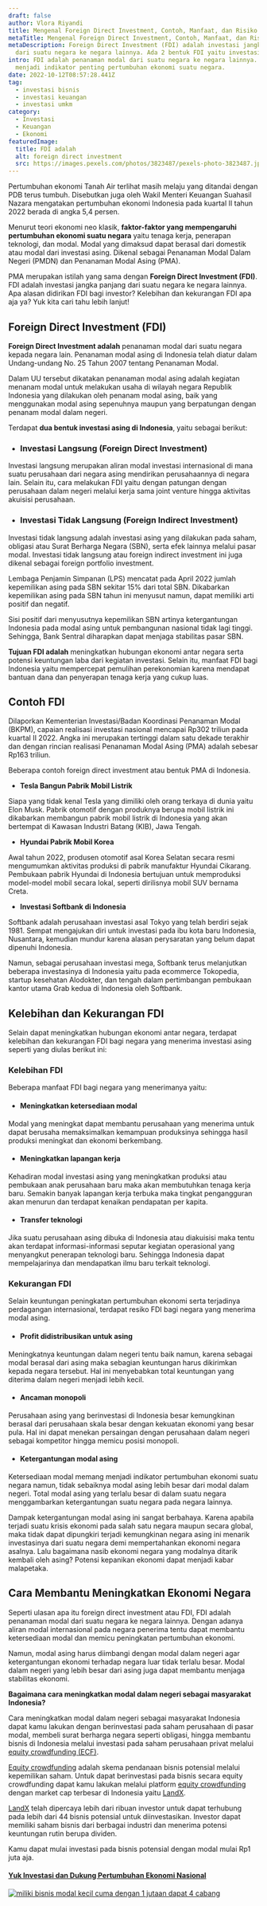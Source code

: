 ```yaml
---
draft: false
author: Vlora Riyandi
title: Mengenal Foreign Direct Investment, Contoh, Manfaat, dan Risiko FDI
metaTitle: Mengenal Foreign Direct Investment, Contoh, Manfaat, dan Risiko FDI
metaDescription: Foreign Direct Investment (FDI) adalah investasi jangka panjang
  dari suatu negara ke negara lainnya. Ada 2 bentuk FDI yaitu investasi langsung
intro: FDI adalah penanaman modal dari suatu negara ke negara lainnya. FDI
  menjadi indikator penting pertumbuhan ekonomi suatu negara.
date: 2022-10-12T08:57:28.441Z
tag:
  - investasi bisnis
  - investasi keuangan
  - investasi umkm
category:
  - Investasi
  - Keuangan
  - Ekonomi
featuredImage:
  title: FDI adalah
  alt: foreign direct investment
  src: https://images.pexels.com/photos/3823487/pexels-photo-3823487.jpeg?auto=compress&cs=tinysrgb&w=1260&h=750&dpr=2
---
```

Pertumbuhan ekonomi Tanah Air terlihat masih melaju yang ditandai dengan PDB terus tumbuh. Disebutkan juga oleh Wakil Menteri Keuangan Suahasil Nazara mengatakan pertumbuhan ekonomi Indonesia pada kuartal II tahun 2022 berada di angka 5,4 persen.

Menurut teori ekonomi neo klasik, **faktor-faktor yang mempengaruhi pertumbuhan ekonomi suatu negara** yaitu tenaga kerja, penerapan teknologi, dan modal. Modal yang dimaksud dapat berasal dari domestik atau modal dari investasi asing. Dikenal sebagai Penanaman Modal Dalam Negeri (PMDN) dan Penanaman Modal Asing (PMA).

PMA merupakan istilah yang sama dengan **Foreign Direct Investment (FDI)**. FDI adalah investasi jangka panjang dari suatu negara ke negara lainnya. Apa alasan didirikan FDI bagi investor? Kelebihan dan kekurangan FDI apa aja ya? Yuk kita cari tahu lebih lanjut!

## Foreign Direct Investment (FDI)

**Foreign Direct Investment adalah** penanaman modal dari suatu negara kepada negara lain. Penanaman modal asing di Indonesia telah diatur dalam Undang-undang No. 25 Tahun 2007 tentang Penanaman Modal.

Dalam UU tersebut dikatakan penanaman modal asing adalah kegiatan menanam modal untuk melakukan usaha di wilayah negara Republik Indonesia yang dilakukan oleh penanam modal asing, baik yang menggunakan modal asing sepenuhnya maupun yang berpatungan dengan penanam modal dalam negeri.

Terdapat **dua bentuk investasi asing di Indonesia**, yaitu sebagai berikut:

* ### Investasi Langsung (Foreign Direct Investment)

Investasi langsung merupakan aliran modal investasi internasional di mana suatu perusahaan dari negara asing mendirikan perusahaannya di negara lain. Selain itu, cara melakukan FDI yaitu dengan patungan dengan perusahaan dalam negeri melalui kerja sama joint venture hingga aktivitas akuisisi perusahaan.

* ### Investasi Tidak Langsung (Foreign Indirect Investment)

Investasi tidak langsung adalah investasi asing yang dilakukan pada saham, obligasi atau Surat Berharga Negara (SBN), serta efek lainnya melalui pasar modal. Investasi tidak langsung atau foreign indirect investment ini juga dikenal sebagai foreign portfolio investment.

Lembaga Penjamin Simpanan (LPS) mencatat pada April 2022 jumlah kepemilikan asing pada SBN sekitar 15% dari total SBN. Dikabarkan kepemilikan asing pada SBN tahun ini menyusut namun, dapat memiliki arti positif dan negatif.

Sisi positif dari menyusutnya kepemilikan SBN artinya ketergantungan Indonesia pada modal asing untuk pembangunan nasional tidak lagi tinggi. Sehingga, Bank Sentral diharapkan dapat menjaga stabilitas pasar SBN.

**Tujuan FDI adalah** meningkatkan hubungan ekonomi antar negara serta potensi keuntungan laba dari kegiatan investasi. Selain itu, manfaat FDI bagi Indonesia yaitu mempercepat pemulihan perekonomian karena mendapat bantuan dana dan penyerapan tenaga kerja yang cukup luas.

## Contoh FDI

Dilaporkan Kementerian Investasi/Badan Koordinasi Penanaman Modal (BKPM), capaian realisasi investasi nasional mencapai Rp302 triliun pada kuartal II 2022. Angka ini merupakan tertinggi dalam satu dekade terakhir dan dengan rincian realisasi Penanaman Modal Asing (PMA) adalah sebesar Rp163 triliun. 

Beberapa contoh foreign direct investment atau bentuk PMA di Indonesia.

* **Tesla Bangun Pabrik Mobil Listrik**

Siapa yang tidak kenal Tesla yang dimiliki oleh orang terkaya di dunia yaitu Elon Musk. Pabrik otomotif dengan produknya berupa mobil listrik ini dikabarkan membangun pabrik mobil listrik di Indonesia yang akan bertempat di Kawasan Industri Batang (KIB), Jawa Tengah.

* **Hyundai Pabrik Mobil Korea**

Awal tahun 2022, produsen otomotif asal Korea Selatan secara resmi mengumumkan aktivitas produksi di pabrik manufaktur Hyundai Cikarang. Pembukaan pabrik Hyundai di Indonesia bertujuan untuk memproduksi model-model mobil secara lokal, seperti dirilisnya mobil SUV bernama Creta.

* **Investasi Softbank di Indonesia**

Softbank adalah perusahaan investasi asal Tokyo yang telah berdiri sejak 1981. Sempat mengajukan diri untuk investasi pada ibu kota baru Indonesia, Nusantara, kemudian mundur karena alasan perysaratan yang belum dapat dipenuhi Indonesia.

Namun, sebagai perusahaan investasi mega, Softbank terus melanjutkan beberapa investasinya di Indonesia yaitu pada ecommerce Tokopedia, startup kesehatan Alodokter, dan tengah dalam pertimbangan pembukaan kantor utama Grab kedua di Indonesia oleh Softbank.

## Kelebihan dan Kekurangan FDI

Selain dapat meningkatkan hubungan ekonomi antar negara, terdapat kelebihan dan kekurangan FDI bagi negara yang menerima investasi asing seperti yang diulas berikut ini:

### Kelebihan FDI

Beberapa manfaat FDI bagi negara yang menerimanya yaitu:

* #### Meningkatkan ketersediaan modal

Modal yang meningkat dapat membantu perusahaan yang menerima untuk dapat berusaha memaksimalkan kemampuan produksinya sehingga hasil produksi meningkat dan ekonomi berkembang.

* #### Meningkatkan lapangan kerja

Kehadiran modal investasi asing yang meningkatkan produksi atau pembukaan anak perusahaan baru maka akan membutuhkan tenaga kerja baru. Semakin banyak lapangan kerja terbuka maka tingkat pengangguran akan menurun dan terdapat kenaikan pendapatan per kapita. 

* #### Transfer teknologi

Jika suatu perusahaan asing dibuka di Indonesia atau diakuisisi maka tentu akan terdapat informasi-informasi seputar kegiatan operasional yang menyangkut penerapan teknologi baru. Sehingga Indonesia dapat mempelajarinya dan mendapatkan ilmu baru terkait teknologi.

### Kekurangan FDI

Selain keuntungan peningkatan pertumbuhan ekonomi serta terjadinya perdagangan internasional, terdapat resiko FDI bagi negara yang menerima modal asing.

* #### Profit didistribusikan untuk asing

Meningkatnya keuntungan dalam negeri tentu baik namun, karena sebagai modal berasal dari asing maka sebagian keuntungan harus dikirimkan kepada negara tersebut. Hal ini menyebabkan total keuntungan yang diterima dalam negeri menjadi lebih kecil.

* #### Ancaman monopoli

Perusahaan asing yang berinvestasi di Indonesia besar kemungkinan berasal dari perusahaan skala besar dengan kekuatan ekonomi yang besar pula. Hal ini dapat menekan persaingan dengan perusahaan dalam negeri sebagai kompetitor hingga memicu posisi monopoli. 

* #### Ketergantungan modal asing

Ketersediaan modal memang menjadi indikator pertumbuhan ekonomi suatu negara namun, tidak sebaiknya modal asing lebih besar dari modal dalam negeri. Total modal asing yang terlalu besar di dalam suatu negara menggambarkan ketergantungan suatu negara pada negara lainnya.

Dampak ketergantungan modal asing ini sangat berbahaya. Karena apabila terjadi suatu krisis ekonomi pada salah satu negara maupun secara global, maka tidak dapat dipungkiri terjadi kemungkinan negara asing ini menarik investasinya dari suatu negara demi mempertahankan ekonomi negara asalnya. Lalu bagaimana nasib ekonomi negara yang modalnya ditarik kembali oleh asing? Potensi kepanikan ekonomi dapat menjadi kabar malapetaka.

## Cara Membantu Meningkatkan Ekonomi Negara

Seperti ulasan apa itu foreign direct investment atau FDI, FDI adalah penanaman modal dari suatu negara ke negara lainnya. Dengan adanya aliran modal internasional pada negara penerima tentu dapat membantu ketersediaan modal dan memicu peningkatan pertumbuhan ekonomi.

Namun, modal asing harus diimbangi dengan modal dalam negeri agar ketergantungan ekonomi terhadap negara luar tidak terlalu besar. Modal dalam negeri yang lebih besar dari asing juga dapat membantu menjaga stabilitas ekonomi. 

**Bagaimana cara meningkatkan modal dalam negeri sebagai masyarakat Indonesia?**

Cara meningkatkan modal dalam negeri sebagai masyarakat Indonesia dapat kamu lakukan dengan berinvestasi pada saham perusahaan di pasar modal, membeli surat berharga negara seperti obligasi, hingga membantu bisnis di Indonesia melalui investasi pada saham perusahaan privat melalui [equity crowdfunding (ECF)](https://landx.id/).

[Equity crowdfunding](https://landx.id/) adalah skema pendanaan bisnis potensial melalui kepemilikan saham. Untuk dapat berinvestasi pada bisnis secara equity crowdfunding dapat kamu lakukan melalui platform [equity crowdfunding](https://landx.id/) dengan market cap terbesar di Indonesia yaitu [LandX](https://landx.id/).

[LandX](https://landx.id/) telah dipercaya lebih dari ribuan investor untuk dapat terhubung pada lebih dari 44 bisnis potensial untuk diinvestasikan. Investor dapat memiliki saham bisnis dari berbagai industri dan menerima potensi keuntungan rutin berupa dividen.

Kamu dapat mulai investasi pada bisnis potensial dengan modal mulai Rp1 juta aja.

#### [Yuk Investasi dan Dukung Pertumbuhan Ekonomi Nasional](https://app.landx.id/?utm_source=Organic+Page&utm_medium=Content+Blog&utm_campaign=BlogLandX&utm_id=Blog)

<!--StartFragment-->

[![miliki bisnis modal kecil cuma dengan 1 jutaan dapat 4 cabang ](https://accountgram-production.sfo2.cdn.digitaloceanspaces.com/landx_ghost/2021/11/jadi-owner-bisnis-hanya-1-jutaan-dengan-cuan-yang-sangat-menjanjikan.png)](https://app.landx.id/?utm_source=Organic+Page&utm_medium=Content+Blog&utm_campaign=BlogLandX&utm_id=Blog)

<!--EndFragment-->
